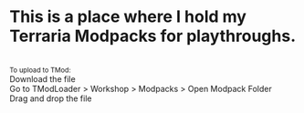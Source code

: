 <h1 >This is a place where I hold my Terraria Modpacks for playthroughs. </h1> <br> 
<sub> To upload to TMod: </sub> <br> 
Download the file <br>
Go to TModLoader > Workshop > Modpacks > Open Modpack Folder <br>
Drag and drop the file <br>
